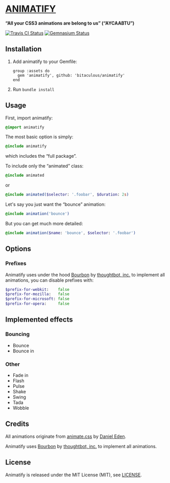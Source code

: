[ANIMATIFY](http://bitaculous.github.io/animatify "Animatify")
==============================================================

**“All your CSS3 animations are belong to us” (“AYCAABTU”)**

[<img src="https://travis-ci.org/bitaculous/animatify.svg" title="Travis CI Status" alt="Travis CI Status" />](http://travis-ci.org/bitaculous/animatify) [<img src="https://gemnasium.com/bitaculous/animatify.svg" title="Gemnasium Status" alt="Gemnasium Status" />](https://gemnasium.com/bitaculous/animatify)

Installation
------------

1. Add animatify to your Gemfile:

    ```
    group :assets do
      gem 'animatify', github: 'bitaculous/animatify'
    end
    ```

2. Run `bundle install`

Usage
-----

First, import animatify:

```sass
@import animatify
```

The most basic option is simply:

```sass
@include animatify
```

which includes the “full package”.

To include only the “animated” class:

```sass
@include animated
```

or

```sass
@include animated($selector: '.foobar', $duration: 2s)
```

Let's say you just want the “bounce” animation:

```sass
@include animation('bounce')
```

But you can get much more detailed:

```sass
@include animation($name: 'bounce', $selector: '.foobar')
```

Options
-------

### Prefixes

Animatify uses under the hood [Bourbon](https://github.com/thoughtbot/bourbon "Bourbon") by [thoughtbot, inc.](http://robots.thoughtbot.com "thoughtbot, inc.")
to implement all animations, you can disable prefixes with:

```sass
$prefix-for-webkit:    false
$prefix-for-mozilla:   false
$prefix-for-microsoft: false
$prefix-for-opera:     false
```

Implemented effects
-------------------

### Bouncing

* Bounce
* Bounce in

### Other

* Fade in
* Flash
* Pulse
* Shake
* Swing
* Tada
* Wobble

Credits
-------

All animations originate from [animate.css](https://github.com/daneden/animate.css "animate.css") by [Daniel Eden](https://github.com/daneden "Daniel Eden").

Animatify uses [Bourbon](https://github.com/thoughtbot/bourbon "Bourbon") by [thoughtbot, inc.](http://robots.thoughtbot.com "thoughtbot, inc.") to implement
all animations.

License
-------

Animatify is released under the MIT License (MIT), see [LICENSE](https://raw.githubusercontent.com/bitaculous/animatify/master/LICENSE "License").